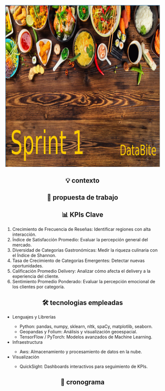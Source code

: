 <p align="center">
<img src="imagenes/Banner_1.png" width="996" height="526""  >
</p>

<h2 align='center'>💡 contexto</h2>


<h2 align='center'>🤝 propuesta de trabajo</h2>

<h2 align='center'> 📊 KPIs Clave</h2>
<ol>
<li>  Crecimiento de Frecuencia de Reseñas: Identificar regiones con alta interacción.</li>
<li> Índice de Satisfacción Promedio: Evaluar la percepción general del mercado.</li>
<li>Diversidad de Categorías Gastronómicas: Medir la riqueza culinaria con el Índice de Shannon.</li>
<li>Tasa de Crecimiento de Categorías Emergentes: Detectar nuevas oportunidades.</li>
<li>Calificación Promedio Delivery: Analizar cómo afecta el delivery a la experiencia del cliente.</li>
<li>Sentimiento Promedio Ponderado: Evaluar la percepción emocional de los clientes por categoría.</li>
</ol>




<h2 align='center'> 🛠️ tecnologias empleadas</h2>
    <ul>
        <li> Lenguajes y Librerías</li>
            <ul>
                <li> Python: pandas, numpy, sklearn, nltk, spaCy, matplotlib, seaborn.</li>
                <li> Geopandas y Folium: Análisis y visualización geoespacial.</li>
                <li> TensorFlow / PyTorch: Modelos avanzados de Machine Learning.</li>
            </ul>
        <li> Infraestructura</li>
            <ul>
                <li> Aws: Almacenamiento y procesamiento de datos en la nube.</li>
            </ul>
        <li> Visualización</li>
            <ul>
                <li> QuickSight: Dashboards interactivos para seguimiento de KPIs.</li>
            </ul>
    </ul>


<h2 align='center'>  📆  cronograma</h2>

